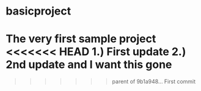 # basicproject
The very first sample project
<<<<<<< HEAD
1.) First update
2.) 2nd update and I want this gone
=======
>>>>>>> parent of 9b1a948... First commit
